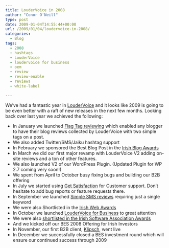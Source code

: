 ```yaml
---
title: LouderVoice in 2008
author: "Conor O'Neill"
type: post
date: 2009-01-04T14:55:44+00:00
url: /2009/01/04/loudervoice-in-2008/
categories:
  - Blog
tags:
  - 2008
  - hashtags
  - LouderVoice
  - loudervoice for business
  - oem
  - review
  - review-enable
  - reviews
  - white-label

---
```

We&#8217;ve had a fantastic year in [LouderVoice][1] and it looks like 2009 is going to be even better with a raft of new releases in the next few months. Looking back over last year we achieved the following:

  * In January we launched [Flag Tag reviewing][2] which enabled any blogger to have their blog reviews collected by LouderVoice with two simple tags on a post.
  * We also added Twitter/SMS/Jaiku hashtag support
  * In February we sponsored the Best Blog Post in the [Irish Blog Awards][3]
  * In March we did our first major revamp with LouderVoice V2 adding on-site reviews and a ton of other features.
  * We also launched V2 of our WordPress Plugin. (Updated Plugin for WP 2.7 coming very soon!)
  * We spent from April to October busy fixing bugs and building our B2B offering
  * In July we started using [Get Satisfaction][4] for Customer support. Don&#8217;t hesitate to add bug reports or feature requests there.
  * In September we launched [Simple SMS reviews][5] requiring just a single keyword
  * We were also Shortlisted in the [Irish Web Awards][3]
  * In October we launched [LouderVoice for Business][6] to great attention
  * We were also [shortlisted in the Irish Software Association Awards][7]
  * And we kicked off our BES 2008 Offering for Irish Investors
  * In November, our first B2B client, [Klipsch][8], went live
  * In December we successfully closed a BES investment round which will ensure our continued success through 2009

 [1]: http://www.loudervoice.com/
 [2]: http://business.loudervoice.com/2008/01/29/easy-blog-reviews-with-flag-tags/
 [3]: http://www.awards.ie/
 [4]: http://getsatisfaction.com/loudervoice
 [5]: http://business.loudervoice.com/2008/09/14/announcing-simple-sms-reviews/
 [6]: http://business.loudervoice.com/
 [7]: http://business.loudervoice.com/2008/10/15/loudervoice-nominated-for-new-company-of-the-year/
 [8]: http://www.klipsch.co.uk/